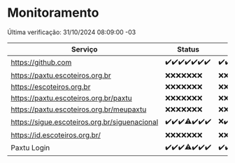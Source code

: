 # Monitoramento

Última verificação: 31/10/2024 08:09:00 -03

|Serviço|Status|Últimas 24h|
|---|---|---|
|https://github.com|<span title="2024-10-24: OK=23">✔️</span><span title="2024-10-25: OK=23">✔️</span><span title="2024-10-26: OK=23">✔️</span><span title="2024-10-27: OK=23">✔️</span><span title="2024-10-28: OK=23">✔️</span><span title="2024-10-29: OK=23">✔️</span><span title="2024-10-30: OK=10">✔️</span>|<span title="30/10/2024 09:15:00 -03 : 200">✔️</span><span title="30/10/2024 10:17:00 -03 : 200">✔️</span><span title="30/10/2024 11:08:00 -03 : 200">✔️</span><span title="30/10/2024 12:08:00 -03 : 200">✔️</span><span title="30/10/2024 13:10:00 -03 : 200">✔️</span><span title="30/10/2024 14:07:00 -03 : 200">✔️</span><span title="30/10/2024 15:11:00 -03 : 200">✔️</span><span title="30/10/2024 16:06:00 -03 : 200">✔️</span><span title="30/10/2024 17:09:00 -03 : 200">✔️</span><span title="30/10/2024 18:07:00 -03 : 200">✔️</span><span title="30/10/2024 19:07:00 -03 : 200">✔️</span><span title="30/10/2024 20:08:00 -03 : 200">✔️</span><span title="30/10/2024 21:40:00 -03 : 200">✔️</span><span title="30/10/2024 23:13:00 -03 : 200">✔️</span><span title="31/10/2024 00:17:00 -03 : 200">✔️</span><span title="31/10/2024 01:11:00 -03 : 200">✔️</span><span title="31/10/2024 02:08:00 -03 : 200">✔️</span><span title="31/10/2024 03:12:00 -03 : 200">✔️</span><span title="31/10/2024 04:08:00 -03 : 200">✔️</span><span title="31/10/2024 05:11:00 -03 : 200">✔️</span><span title="31/10/2024 06:09:00 -03 : 200">✔️</span><span title="31/10/2024 07:09:00 -03 : 200">✔️</span><span title="31/10/2024 08:09:00 -03 : 200">✔️</span>|
|https://paxtu.escoteiros.org.br|<span title="2024-10-24: Falhas=23">❌</span><span title="2024-10-25: Falhas=23">❌</span><span title="2024-10-26: Falhas=23">❌</span><span title="2024-10-27: Falhas=23">❌</span><span title="2024-10-28: Falhas=23">❌</span><span title="2024-10-29: Falhas=23">❌</span><span title="2024-10-30: Falhas=10">❌</span>|<span title="30/10/2024 09:15:00 -03 : 403">❌</span><span title="30/10/2024 10:17:00 -03 : 403">❌</span><span title="30/10/2024 11:08:00 -03 : 403">❌</span><span title="30/10/2024 12:08:00 -03 : 403">❌</span><span title="30/10/2024 13:10:00 -03 : 403">❌</span><span title="30/10/2024 14:07:00 -03 : 403">❌</span><span title="30/10/2024 15:11:00 -03 : 403">❌</span><span title="30/10/2024 16:06:00 -03 : 403">❌</span><span title="30/10/2024 17:09:00 -03 : 403">❌</span><span title="30/10/2024 18:07:00 -03 : 403">❌</span><span title="30/10/2024 19:07:00 -03 : 403">❌</span><span title="30/10/2024 20:08:00 -03 : 403">❌</span><span title="30/10/2024 21:40:00 -03 : 403">❌</span><span title="30/10/2024 23:13:00 -03 : 403">❌</span><span title="31/10/2024 00:17:00 -03 : 403">❌</span><span title="31/10/2024 01:11:00 -03 : 403">❌</span><span title="31/10/2024 02:08:00 -03 : 403">❌</span><span title="31/10/2024 03:12:00 -03 : 403">❌</span><span title="31/10/2024 04:08:00 -03 : 403">❌</span><span title="31/10/2024 05:11:00 -03 : 403">❌</span><span title="31/10/2024 06:09:00 -03 : 403">❌</span><span title="31/10/2024 07:09:00 -03 : 403">❌</span><span title="31/10/2024 08:09:00 -03 : 403">❌</span>|
|https://escoteiros.org.br|<span title="2024-10-24: Falhas=23">❌</span><span title="2024-10-25: Falhas=23">❌</span><span title="2024-10-26: Falhas=23">❌</span><span title="2024-10-27: Falhas=23">❌</span><span title="2024-10-28: Falhas=23">❌</span><span title="2024-10-29: Falhas=23">❌</span><span title="2024-10-30: Falhas=10">❌</span>|<span title="30/10/2024 09:15:00 -03 : 403">❌</span><span title="30/10/2024 10:17:00 -03 : 403">❌</span><span title="30/10/2024 11:08:00 -03 : 403">❌</span><span title="30/10/2024 12:08:00 -03 : 403">❌</span><span title="30/10/2024 13:10:00 -03 : 403">❌</span><span title="30/10/2024 14:07:00 -03 : 403">❌</span><span title="30/10/2024 15:11:00 -03 : 403">❌</span><span title="30/10/2024 16:06:00 -03 : 403">❌</span><span title="30/10/2024 17:09:00 -03 : 403">❌</span><span title="30/10/2024 18:07:00 -03 : 403">❌</span><span title="30/10/2024 19:07:00 -03 : 403">❌</span><span title="30/10/2024 20:08:00 -03 : 403">❌</span><span title="30/10/2024 21:40:00 -03 : 403">❌</span><span title="30/10/2024 23:13:00 -03 : 403">❌</span><span title="31/10/2024 00:17:00 -03 : 403">❌</span><span title="31/10/2024 01:11:00 -03 : 403">❌</span><span title="31/10/2024 02:09:00 -03 : 403">❌</span><span title="31/10/2024 03:12:00 -03 : 403">❌</span><span title="31/10/2024 04:08:00 -03 : 403">❌</span><span title="31/10/2024 05:11:00 -03 : 403">❌</span><span title="31/10/2024 06:09:00 -03 : 403">❌</span><span title="31/10/2024 07:09:00 -03 : 403">❌</span><span title="31/10/2024 08:09:00 -03 : 403">❌</span>|
|https://paxtu.escoteiros.org.br/paxtu|<span title="2024-10-24: Falhas=23">❌</span><span title="2024-10-25: Falhas=23">❌</span><span title="2024-10-26: Falhas=23">❌</span><span title="2024-10-27: Falhas=23">❌</span><span title="2024-10-28: Falhas=23">❌</span><span title="2024-10-29: Falhas=23">❌</span><span title="2024-10-30: Falhas=10">❌</span>|<span title="30/10/2024 09:15:00 -03 : 403">❌</span><span title="30/10/2024 10:17:00 -03 : 403">❌</span><span title="30/10/2024 11:08:00 -03 : 403">❌</span><span title="30/10/2024 12:08:00 -03 : 403">❌</span><span title="30/10/2024 13:10:00 -03 : 403">❌</span><span title="30/10/2024 14:07:00 -03 : 403">❌</span><span title="30/10/2024 15:11:00 -03 : 403">❌</span><span title="30/10/2024 16:06:00 -03 : 403">❌</span><span title="30/10/2024 17:09:00 -03 : 403">❌</span><span title="30/10/2024 18:07:00 -03 : 403">❌</span><span title="30/10/2024 19:07:00 -03 : 403">❌</span><span title="30/10/2024 20:08:00 -03 : 403">❌</span><span title="30/10/2024 21:40:00 -03 : 403">❌</span><span title="30/10/2024 23:13:00 -03 : 403">❌</span><span title="31/10/2024 00:17:00 -03 : 403">❌</span><span title="31/10/2024 01:11:00 -03 : 403">❌</span><span title="31/10/2024 02:09:00 -03 : 403">❌</span><span title="31/10/2024 03:12:00 -03 : 403">❌</span><span title="31/10/2024 04:08:00 -03 : 403">❌</span><span title="31/10/2024 05:11:00 -03 : 403">❌</span><span title="31/10/2024 06:09:00 -03 : 403">❌</span><span title="31/10/2024 07:09:00 -03 : 403">❌</span><span title="31/10/2024 08:09:00 -03 : 403">❌</span>|
|https://paxtu.escoteiros.org.br/meupaxtu|<span title="2024-10-24: Falhas=23">❌</span><span title="2024-10-25: Falhas=23">❌</span><span title="2024-10-26: Falhas=23">❌</span><span title="2024-10-27: Falhas=23">❌</span><span title="2024-10-28: Falhas=23">❌</span><span title="2024-10-29: Falhas=23">❌</span><span title="2024-10-30: Falhas=10">❌</span>|<span title="30/10/2024 09:15:00 -03 : 403">❌</span><span title="30/10/2024 10:17:00 -03 : 403">❌</span><span title="30/10/2024 11:08:00 -03 : 403">❌</span><span title="30/10/2024 12:08:00 -03 : 403">❌</span><span title="30/10/2024 13:10:00 -03 : 403">❌</span><span title="30/10/2024 14:07:00 -03 : 403">❌</span><span title="30/10/2024 15:11:00 -03 : 403">❌</span><span title="30/10/2024 16:06:00 -03 : 403">❌</span><span title="30/10/2024 17:09:00 -03 : 403">❌</span><span title="30/10/2024 18:07:00 -03 : 403">❌</span><span title="30/10/2024 19:07:00 -03 : 403">❌</span><span title="30/10/2024 20:08:00 -03 : 403">❌</span><span title="30/10/2024 21:40:00 -03 : 403">❌</span><span title="30/10/2024 23:13:00 -03 : 403">❌</span><span title="31/10/2024 00:17:00 -03 : 403">❌</span><span title="31/10/2024 01:11:00 -03 : 403">❌</span><span title="31/10/2024 02:09:00 -03 : 403">❌</span><span title="31/10/2024 03:12:00 -03 : 403">❌</span><span title="31/10/2024 04:08:00 -03 : 403">❌</span><span title="31/10/2024 05:11:00 -03 : 403">❌</span><span title="31/10/2024 06:09:00 -03 : 403">❌</span><span title="31/10/2024 07:09:00 -03 : 403">❌</span><span title="31/10/2024 08:09:00 -03 : 403">❌</span>|
|https://sigue.escoteiros.org.br/siguenacional|<span title="2024-10-24: OK=23">✔️</span><span title="2024-10-25: OK=23">✔️</span><span title="2024-10-26: OK=23">✔️</span><span title="2024-10-27: OK=22, Falhas=1">⚠️</span><span title="2024-10-28: OK=23">✔️</span><span title="2024-10-29: OK=23">✔️</span><span title="2024-10-30: OK=10">✔️</span>|<span title="30/10/2024 09:15:00 -03 : 0">❌</span><span title="30/10/2024 10:17:00 -03 : 200">✔️</span><span title="30/10/2024 11:08:00 -03 : 200">✔️</span><span title="30/10/2024 12:08:00 -03 : 200">✔️</span><span title="30/10/2024 13:10:00 -03 : 200">✔️</span><span title="30/10/2024 14:07:00 -03 : 200">✔️</span><span title="30/10/2024 15:11:00 -03 : 200">✔️</span><span title="30/10/2024 16:06:00 -03 : 200">✔️</span><span title="30/10/2024 17:09:00 -03 : 200">✔️</span><span title="30/10/2024 18:07:00 -03 : 200">✔️</span><span title="30/10/2024 19:07:00 -03 : 200">✔️</span><span title="30/10/2024 20:08:00 -03 : 200">✔️</span><span title="30/10/2024 21:40:00 -03 : 200">✔️</span><span title="30/10/2024 23:13:00 -03 : 200">✔️</span><span title="31/10/2024 00:17:00 -03 : 200">✔️</span><span title="31/10/2024 01:11:00 -03 : 200">✔️</span><span title="31/10/2024 02:09:00 -03 : 200">✔️</span><span title="31/10/2024 03:12:00 -03 : 200">✔️</span><span title="31/10/2024 04:08:00 -03 : 200">✔️</span><span title="31/10/2024 05:11:00 -03 : 200">✔️</span><span title="31/10/2024 06:09:00 -03 : 200">✔️</span><span title="31/10/2024 07:09:00 -03 : 200">✔️</span><span title="31/10/2024 08:09:00 -03 : 200">✔️</span>|
|https://id.escoteiros.org.br/|<span title="2024-10-24: Falhas=23">❌</span><span title="2024-10-25: Falhas=23">❌</span><span title="2024-10-26: Falhas=23">❌</span><span title="2024-10-27: Falhas=23">❌</span><span title="2024-10-28: Falhas=23">❌</span><span title="2024-10-29: Falhas=23">❌</span><span title="2024-10-30: Falhas=10">❌</span>|<span title="30/10/2024 09:16:00 -03 : 403">❌</span><span title="30/10/2024 10:17:00 -03 : 403">❌</span><span title="30/10/2024 11:08:00 -03 : 403">❌</span><span title="30/10/2024 12:08:00 -03 : 403">❌</span><span title="30/10/2024 13:10:00 -03 : 403">❌</span><span title="30/10/2024 14:07:00 -03 : 403">❌</span><span title="30/10/2024 15:11:00 -03 : 403">❌</span><span title="30/10/2024 16:06:00 -03 : 403">❌</span><span title="30/10/2024 17:09:00 -03 : 403">❌</span><span title="30/10/2024 18:07:00 -03 : 403">❌</span><span title="30/10/2024 19:07:00 -03 : 403">❌</span><span title="30/10/2024 20:08:00 -03 : 403">❌</span><span title="30/10/2024 21:40:00 -03 : 403">❌</span><span title="30/10/2024 23:13:00 -03 : 403">❌</span><span title="31/10/2024 00:17:00 -03 : 403">❌</span><span title="31/10/2024 01:11:00 -03 : 403">❌</span><span title="31/10/2024 02:09:00 -03 : 403">❌</span><span title="31/10/2024 03:12:00 -03 : 403">❌</span><span title="31/10/2024 04:08:00 -03 : 403">❌</span><span title="31/10/2024 05:11:00 -03 : 403">❌</span><span title="31/10/2024 06:09:00 -03 : 403">❌</span><span title="31/10/2024 07:09:00 -03 : 403">❌</span><span title="31/10/2024 08:09:00 -03 : 403">❌</span>|
|Paxtu Login|<span title="2024-10-24: OK=23">✔️</span><span title="2024-10-25: OK=23">✔️</span><span title="2024-10-26: OK=23">✔️</span><span title="2024-10-27: OK=22, Falhas=1">⚠️</span><span title="2024-10-28: OK=23">✔️</span><span title="2024-10-29: OK=23">✔️</span><span title="2024-10-30: OK=10">✔️</span>|<span title="30/10/2024 09:16:00 -03 : 200">✔️</span><span title="30/10/2024 10:17:00 -03 : 200">✔️</span><span title="30/10/2024 11:08:00 -03 : 200">✔️</span><span title="30/10/2024 12:08:00 -03 : 200">✔️</span><span title="30/10/2024 13:10:00 -03 : 200">✔️</span><span title="30/10/2024 14:07:00 -03 : 200">✔️</span><span title="30/10/2024 15:11:00 -03 : 200">✔️</span><span title="30/10/2024 16:06:00 -03 : 200">✔️</span><span title="30/10/2024 17:09:00 -03 : 200">✔️</span><span title="30/10/2024 18:07:00 -03 : 200">✔️</span><span title="30/10/2024 19:07:00 -03 : 200">✔️</span><span title="30/10/2024 20:08:00 -03 : 200">✔️</span><span title="30/10/2024 21:40:00 -03 : 200">✔️</span><span title="30/10/2024 23:13:00 -03 : 200">✔️</span><span title="31/10/2024 00:17:00 -03 : 200">✔️</span><span title="31/10/2024 01:11:00 -03 : 200">✔️</span><span title="31/10/2024 02:09:00 -03 : 200">✔️</span><span title="31/10/2024 03:12:00 -03 : 200">✔️</span><span title="31/10/2024 04:08:00 -03 : 200">✔️</span><span title="31/10/2024 05:11:00 -03 : 200">✔️</span><span title="31/10/2024 06:09:00 -03 : 200">✔️</span><span title="31/10/2024 07:09:00 -03 : 200">✔️</span><span title="31/10/2024 08:09:00 -03 : 200">✔️</span>|

